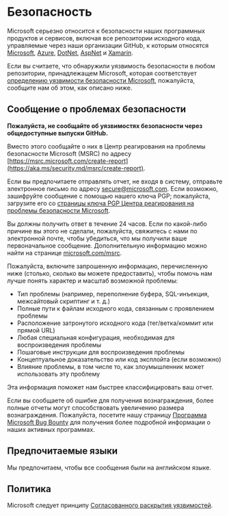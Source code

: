 # Безопасность

Microsoft серьезно относится к безопасности наших программных продуктов и сервисов, включая все репозитории исходного кода, управляемые через наши организации GitHub, к которым относятся [Microsoft](https://github.com/Microsoft), [Azure](https://github.com/Azure), [DotNet](https://github.com/dotnet), [AspNet](https://github.com/aspnet) и [Xamarin](https://github.com/xamarin).

Если вы считаете, что обнаружили уязвимость безопасности в любом репозитории, принадлежащем Microsoft, которая соответствует [определению уязвимости безопасности Microsoft](https://aka.ms/security.md/definition), пожалуйста, сообщите нам об этом, как описано ниже.

## Сообщение о проблемах безопасности

**Пожалуйста, не сообщайте об уязвимостях безопасности через общедоступные выпуски GitHub.**

Вместо этого сообщайте о них в Центр реагирования на проблемы безопасности Microsoft (MSRC) по адресу [https://msrc.microsoft.com/create-report](https://aka.ms/security.md/msrc/create-report).

Если вы предпочитаете отправлять отчет, не входя в систему, отправьте электронное письмо по адресу [secure@microsoft.com](mailto:secure@microsoft.com). Если возможно, зашифруйте сообщение с помощью нашего ключа PGP; пожалуйста, загрузите его со [страницы ключа PGP Центра реагирования на проблемы безопасности Microsoft](https://aka.ms/security.md/msrc/pgp).

Вы должны получить ответ в течение 24 часов. Если по какой-либо причине вы этого не сделали, пожалуйста, свяжитесь с нами по электронной почте, чтобы убедиться, что мы получили ваше первоначальное сообщение. Дополнительную информацию можно найти на странице [microsoft.com/msrc](https://www.microsoft.com/msrc).

Пожалуйста, включите запрошенную информацию, перечисленную ниже (столько, сколько вы можете предоставить), чтобы помочь нам лучше понять характер и масштаб возможной проблемы:

*   Тип проблемы (например, переполнение буфера, SQL-инъекция, межсайтовый скриптинг и т. д.)
*   Полные пути к файлам исходного кода, связанным с проявлением проблемы
*   Расположение затронутого исходного кода (тег/ветка/коммит или прямой URL)
*   Любая специальная конфигурация, необходимая для воспроизведения проблемы
*   Пошаговые инструкции для воспроизведения проблемы
*   Концептуальное доказательство или код эксплойта (если возможно)
*   Влияние проблемы, в том числе то, как злоумышленник может использовать эту проблему

Эта информация поможет нам быстрее классифицировать ваш отчет.

Если вы сообщаете об ошибке для получения вознаграждения, более полные отчеты могут способствовать увеличению размера вознаграждения. Пожалуйста, посетите нашу страницу [Программа Microsoft Bug Bounty](https://aka.ms/security.md/msrc/bounty) для получения более подробной информации о наших активных программах.

## Предпочитаемые языки

Мы предпочитаем, чтобы все сообщения были на английском языке.

## Политика

Microsoft следует принципу [Согласованного раскрытия уязвимостей](https://aka.ms/security.md/cvd).